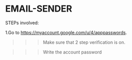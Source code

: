 # EMAIL-SENDER

STEPs involved:

1.Go to https://myaccount.google.com/u/4/apppasswords.

>>>Make sure that 2 step verification is on.

>>>Write the account password

>>>
